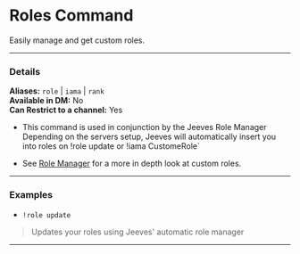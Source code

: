 # Roles Command

Easily manage and get custom roles.
***
### Details
**Aliases:** `role` | `iama` | `rank`    
**Available in DM:** No   
**Can Restrict to a channel:** Yes

* This command is used in conjunction by the Jeeves Role Manager
Depending on the servers setup, Jeeves will automatically insert you into roles on !role update or !iama CustomeRole`

* See [Role Manager](/guides/role-manager) for a more in depth look at custom roles.
***
### Examples

* `!role update`
>  Updates your roles using Jeeves' automatic role manager
***
